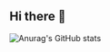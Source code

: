 ## Hi there 👋

![Anurag's GitHub stats](https://github-readme-stats.vercel.app/api?username=hyyscyydxg)
